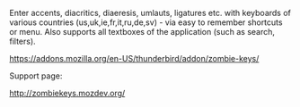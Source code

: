 Enter accents, diacritics, diaeresis, umlauts, ligatures etc. with keyboards of various countries (us,uk,ie,fr,it,ru,de,sv) - via easy to remember shortcuts or menu. Also supports all textboxes of the application (such as search, filters).

https://addons.mozilla.org/en-US/thunderbird/addon/zombie-keys/

Support page:

http://zombiekeys.mozdev.org/